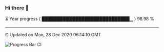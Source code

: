### Hi there 👋

⏳ Year progress { █████████████████████████████▁ } 98.98 %

---

⏰ Updated on Mon, 28 Dec 2020 06:14:10 GMT

![Progress Bar CI](https://github.com/liununu/liununu/workflows/Progress%20Bar%20CI/badge.svg)
